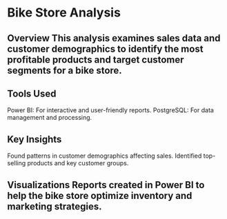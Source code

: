 # Bike Store Analysis

## Overview This analysis examines sales data and customer demographics to identify the most profitable products and target customer segments for a bike store.

## Tools Used

Power BI: For interactive and user-friendly reports.
PostgreSQL: For data management and processing.
## Key Insights

Found patterns in customer demographics affecting sales.
Identified top-selling products and key customer groups.
## Visualizations Reports created in Power BI to help the bike store optimize inventory and marketing strategies.
